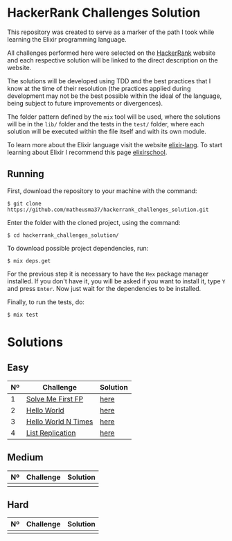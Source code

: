 # HackerRank Challenges Solution

This repository was created to serve as a marker of the path I took while learning the Elixir programming language.

All challenges performed here were selected on the [HackerRank](https://www.hackerrank.com) website and each respective solution will be linked to the direct description on the website.

The solutions will be developed using TDD and the best practices that I know at the time of their resolution (the practices applied during development may not be the best possible within the ideal of the language, being subject to future improvements or divergences).

The folder pattern defined by the `mix` tool will be used, where the solutions will be in the `lib/` folder and the tests in the `test/` folder, where each solution will be executed within the file itself and with its own module.

To learn more about the Elixir language visit the website [elixir-lang](https://elixir-lang.org/). To start learning about Elixir I recommend this page [elixirschool](https://elixirschool.com/).

## Running

First, download the repository to your machine with the command:
```
$ git clone https://github.com/matheusma37/hackerrank_challenges_solution.git
```

Enter the folder with the cloned project, using the command:
```
$ cd hackerrank_challenges_solution/
```

To download possible project dependencies, run:
```
$ mix deps.get
```

For the previous step it is necessary to have the `Hex` package manager installed. If you don't have it, you will be asked if you want to install it, type `Y` and press `Enter`. Now just wait for the dependencies to be installed.

Finally, to run the tests, do:
```
$ mix test
```

# Solutions

## Easy

<table>
  <thead>
    <tr>
      <th>
        Nº
      </th>
      <th>
        Challenge
      </th>
      <th>
        Solution
      </th>
    </tr>
  </thead>
  <tbody>
    <tr>
      <td>1</td>
      <td>
        <a href="https://www.hackerrank.com/challenges/fp-solve-me-first/problem">
          Solve Me First FP
        </a>
      </td>
      <td>
        <a href="/lib/solve_me_first_fp.ex">
          here
        </a>
      </td>
    </tr>
    <tr>
      <td>2</td>
      <td>
        <a href="https://www.hackerrank.com/challenges/fp-hello-world/problem">
          Hello World
        </a>
      </td>
      <td>
        <a href="/lib/hello_world.ex">
          here
        </a>
      </td>
    </tr>
    <tr>
      <td>3</td>
      <td>
        <a href="https://www.hackerrank.com/challenges/fp-hello-world-n-times/problem">
          Hello World N Times
        </a>
      </td>
      <td>
        <a href="/lib/hello_world_n_times.ex">
          here
        </a>
      </td>
    </tr>
    <tr>
      <td>4</td>
      <td>
        <a href="https://www.hackerrank.com/challenges/fp-list-replication/problem">
          List Replication
        </a>
      </td>
      <td>
        <a href="/lib/list_replication.ex">
          here
        </a>
      </td>
    </tr>
  </tbody>
</table>

## Medium

<table>
  <thead>
    <tr>
      <th>
        Nº
      </th>
      <th>
        Challenge
      </th>
      <th>
        Solution
      </th>
    </tr>
  </thead>
  <tbody>
    <tr>
      <td></td>
      <td></td>
      <td></td>
    </tr>
  </tbody>
</table>

## Hard

<table>
  <thead>
    <tr>
      <th>
        Nº
      </th>
      <th>
        Challenge
      </th>
      <th>
        Solution
      </th>
    </tr>
  </thead>
  <tbody>
    <tr>
      <td></td>
      <td></td>
      <td></td>
    </tr>
  </tbody>
</table>
